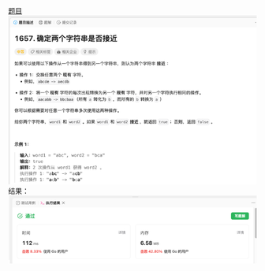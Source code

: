 [题目](https://leetcode.cn/problems/determine-if-two-strings-are-close/?envType=study-plan-v2&envId=leetcode-75)
![pic](img.png)
结果：
![pic](result.png)